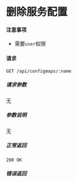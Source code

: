 # 删除服务配置

#### 注意事项

- 需要`user`权限

#### 请求

```
GET /api/configmaps/:name
```

##### 请求参数

无

##### 参数说明

无

##### 正常返回

```
200 OK
```

##### 错误返回
